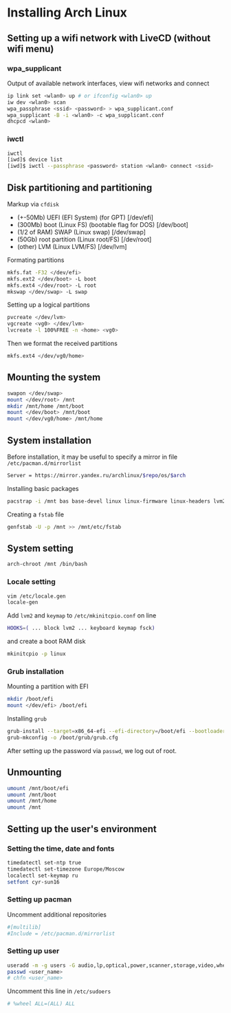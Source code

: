 # Installing Arch Linux

## Setting up a wifi network with LiveCD (without wifi menu)
### wpa_supplicant
Output of available network interfaces, view wifi networks and connect
```sh
ip link set <wlan0> up # or ifconfig <wlan0> up
iw dev <wlan0> scan
wpa_passphrase <ssid> <password> > wpa_supplicant.conf
wpa_supplicant -B -i <wlan0> -c wpa_supplicant.conf
dhcpcd <wlan0>
```
### iwctl
```sh
iwctl
[iwd]$ device list
[iwd]$ iwctl --passphrase <password> station <wlan0> connect <ssid>
```

## Disk partitioning and partitioning
Markup via `cfdisk`
- (+-50Mb) UEFI (EFI System) (for GPT) [/dev/efi]
- (300Mb) boot (Linux FS) (bootable flag for DOS) [/dev/boot]
- (1/2 of RAM) SWAP (Linux swap) [/dev/swap]
- (50Gb) root partition (Linux root/FS) [/dev/root]
- (other) LVM (Linux LVM/FS) [/dev/lvm]

Formating partitions
```sh
mkfs.fat -F32 </dev/efi>
mkfs.ext2 </dev/boot> -L boot
mkfs.ext4 </dev/root> -L root
mkswap </dev/swap> -L swap
```
Setting up a logical partitions
```sh
pvcreate </dev/lvm>
vgcreate <vg0> </dev/lvm>
lvcreate -l 100%FREE -n <home> <vg0>
```
Then we format the received partitions
```sh
mkfs.ext4 </dev/vg0/home>
```

## Mounting the system
```sh
swapon </dev/swap>
mount </dev/root> /mnt
mkdir /mnt/home /mnt/boot
mount </dev/boot> /mnt/boot
mount </dev/vg0/home> /mnt/home
```

## System installation
Before installation, it may be useful to specify a mirror in file `/etc/pacman.d/mirrorlist`
```sh
Server = https://mirror.yandex.ru/archlinux/$repo/os/$arch
```
Installing basic packages
```sh
pacstrap -i /mnt bas base-devel linux linux-firmware linux-headers lvm2 dhcpcd netctl dialog wget git vim nano grub efibootmgr wpa_supplicant
```
Creating a `fstab` file
```sh
genfstab -U -p /mnt >> /mnt/etc/fstab
```

## System setting
```sh
arch-chroot /mnt /bin/bash
```

### Locale setting
```sh
vim /etc/locale.gen
locale-gen
```

Add `lvm2` and `keymap` to  `/etc/mkinitcpio.conf` on line
```sh
HOOKS=( ... block lvm2 ... keyboard keymap fsck)
```
and create a boot RAM disk
```sh
mkinitcpio -p linux
```

### Grub installation
Mounting a partition with EFI
```sh
mkdir /boot/efi
mount </dev/efi> /boot/efi
```
Installing `grub`
```sh
grub-install --target=x86_64-efi --efi-directory=/boot/efi --bootloader-id=grub
grub-mkconfig -o /boot/grub/grub.cfg
```
After setting up the password via `passwd`, we log out of root.

## Unmounting
```sh
umount /mnt/boot/efi
umount /mnt/boot
umount /mnt/home
umount /mnt
```

## Setting up the user's environment
### Setting the time, date and fonts
```sh
timedatectl set-ntp true
timedatectl set-timezone Europe/Moscow
localectl set-keymap ru
setfont cyr-sun16
```
### Setting up pacman
Uncomment additional repositories
```sh
#[multilib]
#Include = /etc/pacman.d/mirrorlist
```
### Setting up user
```sh
useradd -m -g users -G audio,lp,optical,power,scanner,storage,video,wheel -s /bin/bash <user_name>
passwd <user_name>
# chfn <user_name>
```
Uncomment this line in `/etc/sudoers`
```sh
# %wheel ALL=(ALL) ALL
```
